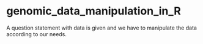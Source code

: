 # genomic_data_manipulation_in_R
A question statement with data is given and we have to manipulate the data according to our needs. 
